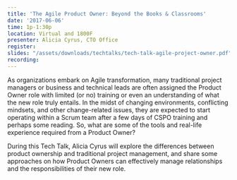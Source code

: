 ```yaml
---
title: 'The Agile Product Owner: Beyond the Books & Classrooms'
date: '2017-06-06'
time: 1p-1:30p
location: Virtual and 1800F
presenter: Alicia Cyrus, CTO Office
register:
slides: "/assets/downloads/techtalks/tech-talk-agile-project-owner.pdf"
recording:
---
```


As organizations embark on Agile transformation, many traditional project managers or business and technical leads are often assigned the Product Owner role with limited (or no) training or even an understanding of what the new role truly entails. In the midst of changing environments, conflicting mindsets, and other change-related issues, they are expected to start operating within a Scrum team after a few days of CSPO training and perhaps some reading. So, what are some of the tools and real-life experience required from a Product Owner?

During this Tech Talk, Alicia Cyrus will explore the differences between product ownership and traditional project management, and share some approaches on how Product Owners can effectively manage relationships and the responsibilities of their new role.